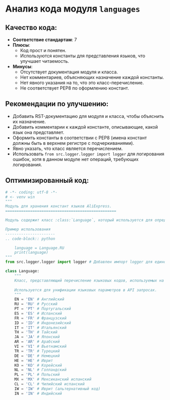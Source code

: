 # Анализ кода модуля `languages`

## Качество кода:

- **Соответствие стандартам**: 7
- **Плюсы**:
    - Код прост и понятен.
    - Используются константы для представления языков, что улучшает читаемость.
- **Минусы**:
    - Отсутствует документация модуля и класса.
    - Нет комментариев, объясняющих назначение каждой константы.
    - Нет явного указания на то, что это класс-перечисление.
    - Не соответствует PEP8 по оформлению констант.

## Рекомендации по улучшению:

- Добавить RST-документацию для модуля и класса, чтобы объяснить их назначение.
- Добавить комментарии к каждой константе, описывающие, какой язык она представляет.
- Оформить константы в соответствии с PEP8 (имена констант должны быть в верхнем регистре с подчеркиваниями).
- Явно указать, что класс является перечислением.
- Использовать `from src.logger.logger import logger` для логирования ошибок, хотя в данном модуле нет операций, требующих логирования.

## Оптимизированный код:

```python
# -*- coding: utf-8 -*-
# <- venv win
"""
Модуль для хранения констант языков AliExpress.
=================================================

Модуль содержит класс :class:`Language`, который используется для определения языковых кодов.

Пример использования
----------------------
.. code-block:: python

    language = Language.RU
    print(language)
"""
from src.logger.logger import logger # Добавлен импорт logger для единообразия, хотя здесь не используется

class Language:
    """
    Класс, представляющий перечисление языковых кодов, используемых на AliExpress.
    
    Используется для унификации языковых параметров в API запросах.
    """
    EN = 'EN' # Английский
    RU = 'RU' # Русский
    PT = 'PT' # Португальский
    ES = 'ES' # Испанский
    FR = 'FR' # Французский
    ID = 'ID' # Индонезийский
    IT = 'IT' # Итальянский
    TH = 'TH' # Тайский
    JA = 'JA' # Японский
    AR = 'AR' # Арабский
    VI = 'VI' # Вьетнамский
    TR = 'TR' # Турецкий
    DE = 'DE' # Немецкий
    HE = 'HE' # Иврит
    KO = 'KO' # Корейский
    NL = 'NL' # Голландский
    PL = 'PL' # Польский
    MX = 'MX' # Мексиканский испанский
    CL = 'CL' # Чилийский испанский
    IW = 'IW' # Иврит (альтернативный код)
    IN = 'IN' # Индийский